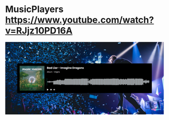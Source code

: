 # MusicPlayers https://www.youtube.com/watch?v=RJjz10PD16A
<p align="center">
  <img src="preview.png" alt="preview del proyecto"  width="1600">
</p>